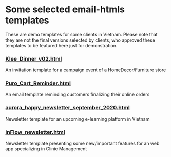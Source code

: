 # Some selected email-htmls templates
These are demo templates for some clients in Vietnam. Please note that they are not the final versions selected by clients, who approved these templates to be featured here just for demonstration.

### [Klee_Dinner_v02.html](https://github.com/tungtzet/email-htmls/blob/master/Klee_Dinner_v02.html)
An invitation template for a campaign event of a HomeDecor/Furniture store

### [Puro_Cart_Reminder.html](https://github.com/tungtzet/email-htmls/blob/master/Puro_Cart_Reminder.html)
An email template reminding customers finalizing their online orders

### [aurora_happy_newsletter_september_2020.html](https://github.com/tungtzet/email-htmls/blob/master/aurora_happy_newsletter_september_2020.html)
Newsletter template for an upcoming e-learning platform in Vietnam

### [inFlow_newsletter.html](https://github.com/tungtzet/email-htmls/blob/master/inFlow_newsletter.html)
Newsletter template presenting some new/important features for an web app specializing in Clinic Management
